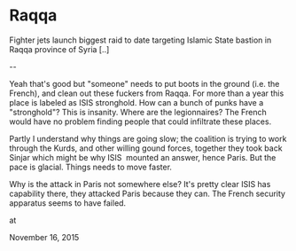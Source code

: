 # Raqqa
Fighter jets launch biggest raid to date targeting Islamic State bastion in Raqqa province of Syria [..]

--

Yeah that's good but "someone" needs to put boots in the ground (i.e. the French), and clean out these fuckers from Raqqa. For more than a year this place is labeled as ISIS stronghold. How can a bunch of punks have a "stronghold"? This is insanity. Where are the legionnaires? The French would have no problem finding people that could infiltrate these places. 

Partly I understand why things are going slow; the coalition is trying to work through the Kurds, and other willing gound forces, together they took back Sinjar which might be why ISIS  mounted an answer, hence Paris. But the pace is glacial. Things needs to move faster.

Why is the attack in Paris not somewhere else? It's pretty clear ISIS has capability there, they attacked Paris because they can. The French security apparatus seems to have failed. 








at

November 16, 2015















